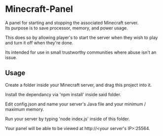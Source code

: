 # Minecraft-Panel
A panel for starting and stopping the associated Minecraft server.  
Its purpose is to save processor, memory, and power usage.

This does so by allowing player's to start the server when they wish to play and turn it off when they're done.

Its intended for use in small trustworthy communities where abuse isn't an issue.

## Usage

Create a folder inside your Minecraft server, and drag this project into it.

Install the dependancy via 'npm install' inside said folder.

Edit config.json and name your server's Java file and your minimum / maximum memory.

Run your server by typing 'node index.js' inside of this folder.

Your panel will be able to be viewed at http://<your server's IP>:25564.
